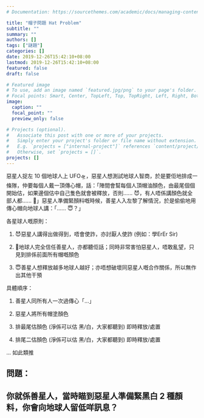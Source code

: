```yaml
---
# Documentation: https://sourcethemes.com/academic/docs/managing-content/

title: "帽子問題 Hat Problem"
subtitle: ""
summary: ""
authors: []
tags: ["謎題"]
categories: []
date: 2019-12-26T15:42:10+08:00
lastmod: 2019-12-26T15:42:10+08:00
featured: false
draft: false

# Featured image
# To use, add an image named `featured.jpg/png` to your page's folder.
# Focal points: Smart, Center, TopLeft, Top, TopRight, Left, Right, BottomLeft, Bottom, BottomRight.
image:
  caption: ""
  focal_point: ""
  preview_only: false

# Projects (optional).
#   Associate this post with one or more of your projects.
#   Simply enter your project's folder or file name without extension.
#   E.g. `projects = ["internal-project"]` references `content/project/deep-learning/index.md`.
#   Otherwise, set `projects = []`.
projects: []
---
```

惡星人捉左 10 個地球人上 UFO🛸，惡星人想測試地球人智商，於是要佢地排成一條隊，仲要每個人戴一頂傳心帽，話：「陣間會幫每個人頂帽油顏色，由最尾個個開始估，如果邊個估中自己隻色就會被釋放，否則...... 😈，有人唔係講顏色就全部人都...... 👿」惡星人準備緊顏料嘅時候，善星人入左黎了解情況，於是偷偷地用傳心帽向地球人講：「...... 😇？」

各星球人嘅原則：
1. 😈惡星人講得出做得到，唔會使詐，亦討厭人使詐 (例如：學ErEr Sir)

2. 🥺地球人完全信任善星人，亦都聽佢話；同時非常害怕惡星人，唔敢亂望，只見到排係前面所有帽嘅顏色

3. 😇善星人想釋放越多地球人越好；亦唔想破壞同惡星人嘅合作關係，所以無作出其他干預

具體順序：
1. 善星人同所有人一次過傳心「...」

2. 惡星人將所有帽塗顏色

3. 排最尾估顏色 (淨係可以估 黑/白，大家都聽到) 即時釋放/處置

4. 排尾二估顏色 (淨係可以估 黑/白，大家都聽到) 即時釋放/處置

... 如此類推

## 問題：
## 你就係善星人，當時瞄到惡星人準備緊黑白 2 種顏料，你會向地球人留低咩訊息？
